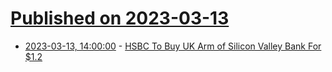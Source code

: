 # [Published on 2023-03-13](index.md)

* [2023-03-13, 14:00:00](https://slashdot.org/story/23/03/13/0712254/hsbc-to-buy-uk-arm-of-silicon-valley-bank-for-12?utm_source=rss1.0mainlinkanon&utm_medium=feed) - [HSBC To Buy UK Arm of Silicon Valley Bank For $1.2](https://slashdot.org/story/23/03/13/0712254/hsbc-to-buy-uk-arm-of-silicon-valley-bank-for-12?utm_source=rss1.0mainlinkanon&utm_medium=feed)
